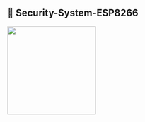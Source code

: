 <h2>📱 Security-System-ESP8266</h2>
<img src = "https://user-images.githubusercontent.com/92042731/271980535-207fdb36-7d49-45e3-81ee-11d5627b43a0.jpg " width="200px">
